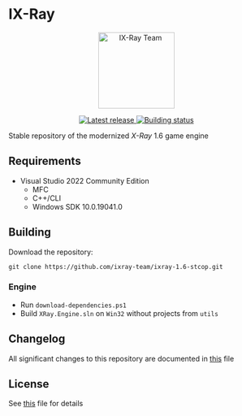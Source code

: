 # IX-Ray

<!-- markdownlint-disable MD033 -->
<div align="center">
  <p>
    <a href="https://github.com/ixray-team">
      <img src="https://github.com/ixray-team/ixray/raw/default/logo.png" alt="IX-Ray Team" width="150" height="150" />
    </a>
  </p>

  <p>
    <a href="https://github.com/ixray-team/ixray-1.6-stcop/releases/tag/r0.3">
      <img src="https://img.shields.io/github/v/release/ixray-team/ixray-1.6-stcop?include_prereleases" alt="Latest release" />
    </a>
    <a href="https://github.com/ixray-team/ixray-1.6-stcop/actions/workflows/building.yml">
      <img src="https://img.shields.io/github/workflow/status/ixray-team/ixray-1.6-stcop/Building" alt="Building status" />
    </a>
  </p>
</div>
<!-- markdownlint-enable MD033 -->

Stable repository of the modernized *X-Ray* 1.6 game engine

## Requirements

- Visual Studio 2022 Community Edition
  - MFC
  - C++/CLI
  - Windows SDK 10.0.19041.0

## Building

Download the repository:

```console
git clone https://github.com/ixray-team/ixray-1.6-stcop.git
```

### Engine

- Run `download-dependencies.ps1`
- Build `XRay.Engine.sln` on `Win32` without projects from `utils`

## Changelog

All significant changes to this repository are documented in [this](CHANGELOG.md) file

## License

See [this](LICENSE.md) file for details

